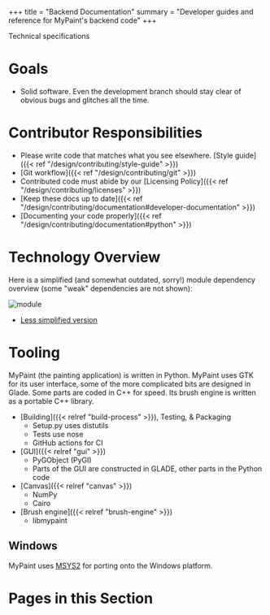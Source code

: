 +++
title = "Backend Documentation"
summary = "Developer guides and reference for MyPaint's backend code"
+++

Technical specifications

# Goals
- Solid software. Even the development branch should stay clear of obvious bugs
and glitches all the time.

# Contributor Responsibilities
- Please write code that matches what you see elsewhere. [Style guide]({{< ref "/design/contributing/style-guide" >}})
- [Git workflow]({{< ref "/design/contributing/git" >}})
- Contributed code must abide by our [Licensing Policy]({{< ref "/design/contributing/licenses" >}})
- [Keep these docs up to date]({{< ref "/design/contributing/documentation#developer-documentation" >}})
- [Documenting your code properly]({{< ref "/design/contributing/documentation#python" >}})

# Technology Overview
Here is a simplified (and somewhat outdated, sorry!) module dependency overview
(some "weak" dependencies are not shown):

![module](modules-simplified.png)

* [Less simplified version](modules-complex.png)

# Tooling
MyPaint (the painting application) is written in Python. MyPaint uses GTK for its
user interface, some of the more complicated bits are designed in Glade. Some parts
are coded in C++ for speed. Its brush engine is written as a portable C++ library.
- [Building]({{< relref "build-process" >}}), Testing, & Packaging
    - Setup.py uses distutils
    - Tests use nose
    - GitHub actions for CI
- [GUI]({{< relref "gui" >}})
    - PyGObject (PyGI)
    - Parts of the GUI are constructed in GLADE, other parts in the Python code
- [Canvas]({{< relref "canvas" >}})
    - NumPy
    - Cairo
- [Brush engine]({{< relref "brush-engine" >}})
    - libmypaint

## Windows
MyPaint uses [MSYS2](https://msys2.github.io/) for porting onto the Windows platform.

# Pages in this Section
